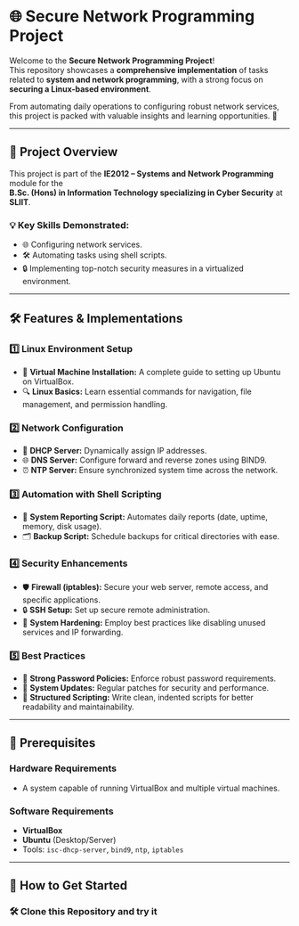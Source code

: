 # 🌐 **Secure Network Programming Project**

Welcome to the **Secure Network Programming Project**!  
This repository showcases a **comprehensive implementation** of tasks related to **system and network programming**, with a strong focus on **securing a Linux-based environment**.  

From automating daily operations to configuring robust network services, this project is packed with valuable insights and learning opportunities. 🚀  

---

## 📖 **Project Overview**

This project is part of the **IE2012 – Systems and Network Programming** module for the  
**B.Sc. (Hons) in Information Technology specializing in Cyber Security** at **SLIIT**.  

### 💡 **Key Skills Demonstrated:**
- 🌐 Configuring network services.  
- 🛠️ Automating tasks using shell scripts.  
- 🔒 Implementing top-notch security measures in a virtualized environment.  

---

## 🛠️ **Features & Implementations**

### 1️⃣ **Linux Environment Setup**  
- 🚀 **Virtual Machine Installation:** A complete guide to setting up Ubuntu on VirtualBox.  
- 🔍 **Linux Basics:** Learn essential commands for navigation, file management, and permission handling.

### 2️⃣ **Network Configuration**  
- 📡 **DHCP Server:** Dynamically assign IP addresses.  
- 🌐 **DNS Server:** Configure forward and reverse zones using BIND9.  
- ⏰ **NTP Server:** Ensure synchronized system time across the network.

### 3️⃣ **Automation with Shell Scripting**  
- 📝 **System Reporting Script:** Automates daily reports (date, uptime, memory, disk usage).  
- 🗂️ **Backup Script:** Schedule backups for critical directories with ease.

### 4️⃣ **Security Enhancements**  
- 🛡️ **Firewall (iptables):** Secure your web server, remote access, and specific applications.  
- 🔒 **SSH Setup:** Set up secure remote administration.  
- 🔧 **System Hardening:** Employ best practices like disabling unused services and IP forwarding.

### 5️⃣ **Best Practices**  
- 🔑 **Strong Password Policies:** Enforce robust password requirements.  
- 🔄 **System Updates:** Regular patches for security and performance.  
- 📂 **Structured Scripting:** Write clean, indented scripts for better readability and maintainability.

---

## 🔧 **Prerequisites**

### **Hardware Requirements**
- A system capable of running VirtualBox and multiple virtual machines.

### **Software Requirements**
- **VirtualBox**  
- **Ubuntu** (Desktop/Server)  
- Tools: `isc-dhcp-server`, `bind9`, `ntp`, `iptables`

---

## 📜 **How to Get Started**

### 🛠️ Clone this Repository and try it


